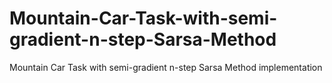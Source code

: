 # Mountain-Car-Task-with-semi-gradient-n-step-Sarsa-Method
Mountain Car Task with  semi-gradient n-step Sarsa Method implementation
